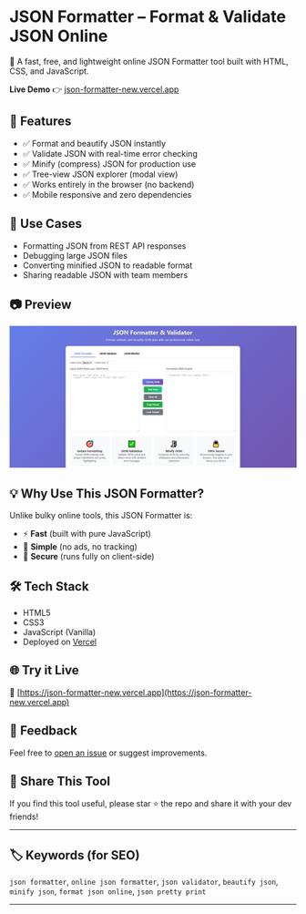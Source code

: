# JSON Formatter – Format & Validate JSON Online

🚀 A fast, free, and lightweight online JSON Formatter tool built with HTML, CSS, and JavaScript.

**Live Demo** 👉 [json-formatter-new.vercel.app](https://json-formatter-new.vercel.app)

## 🔧 Features

- ✅ Format and beautify JSON instantly
- ✅ Validate JSON with real-time error checking
- ✅ Minify (compress) JSON for production use
- ✅ Tree-view JSON explorer (modal view)
- ✅ Works entirely in the browser (no backend)
- ✅ Mobile responsive and zero dependencies

## 📌 Use Cases

- Formatting JSON from REST API responses
- Debugging large JSON files
- Converting minified JSON to readable format
- Sharing readable JSON with team members

## 📷 Preview

![JSON Formatter Screenshot](./website.png) <!-- Add screenshot if you have -->

## 💡 Why Use This JSON Formatter?

Unlike bulky online tools, this JSON Formatter is:
- ⚡ **Fast** (built with pure JavaScript)
- 🧠 **Simple** (no ads, no tracking)
- 🔐 **Secure** (runs fully on client-side)

## 🛠️ Tech Stack

- HTML5
- CSS3
- JavaScript (Vanilla)
- Deployed on [Vercel](https://vercel.com)

## 🌐 Try it Live

🔗 [https://json-formatter-new.vercel.app](https://json-formatter-new.vercel.app)

## 💬 Feedback

Feel free to [open an issue](https://github.com/ak4631/json-formatter/issues) or suggest improvements.

## 📣 Share This Tool

If you find this tool useful, please star ⭐ the repo and share it with your dev friends!

---

## 🏷️ Keywords (for SEO)

`json formatter`, `online json formatter`, `json validator`, `beautify json`, `minify json`, `format json online`, `json pretty print`

---


